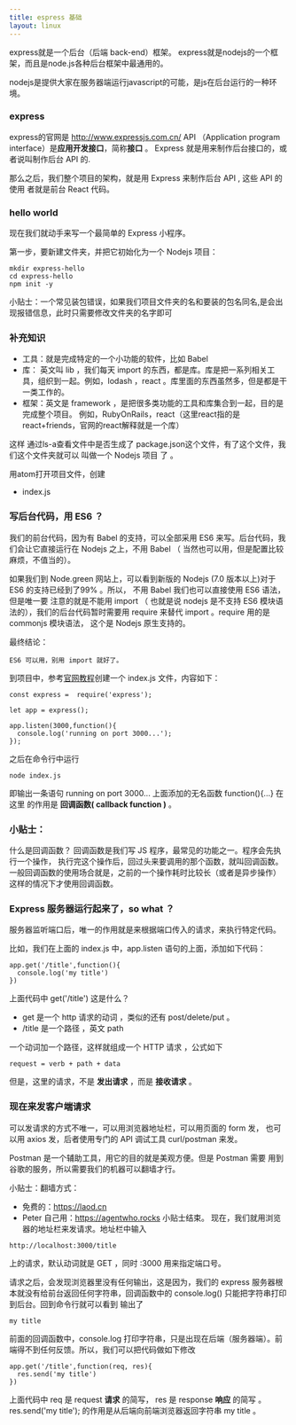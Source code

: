 ```yaml
---
title: espress 基础
layout: linux
---
```


express就是一个后台（后端 back-end）框架。
express就是nodejs的一个框架，而且是node.js各种后台框架中最通用的。

nodejs是提供大家在服务器端运行javascript的可能，是js在后台运行的一种环境。

### express
express的官网是 http://www.expressjs.com.cn/
API （Application program interface）是**应用开发接口**，简称**接口** 。
Express 就是用来制作后台接口的，或者说叫制作后台 API 的.

那么之后，我们整个项目的架构，就是用 Express 来制作后台 API , 这些 API 的使用 者就是前台 React 代码。

### hello world
现在我们就动手来写一个最简单的 Express 小程序。

第一步，要新建文件夹，并把它初始化为一个 Nodejs 项目：
```
mkdir express-hello
cd express-hello
npm init -y
```
小贴士：一个常见装包错误，如果我们项目文件夹的名和要装的包名同名,是会出现报错信息，此时只需要修改文件夹的名字即可


### 补充知识

- 工具：就是完成特定的一个小功能的软件，比如 Babel
- 库： 英文叫 lib ，我们每天 import 的东西，都是库。库是把一系列相关工具，组织到一起。例如，lodash ，react 。库里面的东西虽然多，但是都是干一类工作的。
- 框架：英文是 framework ，是把很多类功能的工具和库集合到一起，目的是完成整个项目。 例如，RubyOnRails，react（这里react指的是react+friends，官网的react解释就是一个库）


这样 通过ls-a查看文件中是否生成了 package.json这个文件，有了这个文件，我们这个文件夹就可以 叫做一个 Nodejs 项目 了 。

用atom打开项目文件，创建
- index.js

### 写后台代码，用 ES6 ？

我们的前台代码，因为有 Babel 的支持，可以全部采用 ES6 来写。后台代码，我们会让它直接运行在 Nodejs 之上，不用 Babel （ 当然也可以用，但是配置比较麻烦，不值当的）。

如果我们到 Node.green 网站上，可以看到新版的 Nodejs (7.0 版本以上)对于 ES6 的支持已经到了99% 。所以， 不用 Babel 我们也可以直接使用 ES6 语法，但是唯一要 注意的就是不能用 import （ 也就是说 nodejs 是不支持 ES6 模块语法的），我们的后台代码暂时需要用 require 来替代 import 。require 用的是 commonjs 模块语法， 这个是 Nodejs 原生支持的。

最终结论：

```
ES6 可以用，别用 import 就好了。
```

到项目中，参考[官网教程](http://www.expressjs.com.cn/starter/hello-world.html)创建一个 index.js 文件，内容如下：

```
const express =  require('express');

let app = express();

app.listen(3000,function(){
  console.log('running on port 3000...');
});
```
之后在命令行中运行

```
node index.js
```

即输出一条语句  running on port 3000...
上面添加的无名函数 function(){...} 在这里 的作用是 **回调函数( callback function )** 。

### 小贴士：
什么是回调函数？ 回调函数是我们写 JS 程序，最常见的功能之一。程序会先执行一个操作， 执行完这个操作后，回过头来要调用的那个函数，就叫回调函数。
一般回调函数的使用场合就是，之前的一个操作耗时比较长（或者是异步操作） 这样的情况下才使用回调函数。

### Express 服务器运行起来了，so what ？
服务器监听端口后，唯一的作用就是来根据端口传入的请求，来执行特定代码。

比如，我们在上面的 index.js 中，app.listen 语句的上面，添加如下代码：

```
app.get('/title',function(){
  console.log('my title')
})
```
上面代码中 get('/title') 这是什么？
- get 是一个 http 请求的动词 ，类似的还有 post/delete/put 。
- /title 是一个路径 ，英文 path

一个动词加一个路径，这样就组成一个 HTTP 请求 ，公式如下
```
request = verb + path + data
```

但是，这里的请求，不是 **发出请求** ，而是 **接收请求** 。

### 现在来发客户端请求

可以发请求的方式不唯一，可以用浏览器地址栏，可以用页面的 form 发， 也可以用 axios 发，后者使用专门的 API 调试工具 curl/postman 来发。

Postman 是一个辅助工具，用它的目的就是美观方便。但是 Postman 需要 用到谷歌的服务，所以需要我们的机器可以翻墙才行。

小贴士：翻墙方式：

- 免费的：https://laod.cn
- Peter 自己用：https://agentwho.rocks 小贴士结束。
现在，我们就用浏览器的地址栏来发请求。地址栏中输入
```
http://localhost:3000/title
```

上的请求，默认动词就是 GET ，同时 :3000 用来指定端口号。

请求之后，会发现浏览器里没有任何输出，这是因为，我们的 express 服务器根本就没有给前台返回任何字符串，回调函数中的 console.log() 只能把字符串打印到后台。回到命令行就可以看到 输出了
```
my title
```

前面的回调函数中，console.log 打印字符串，只是出现在后端（服务器端）。前端得不到任何反馈。所以，我们可以把代码做如下修改
```
app.get('/title',function(req, res){
  res.send('my title')
})

```
上面代码中 req 是 request **请求** 的简写， res 是 response **响应** 的简写 。
res.send('my title'); 的作用是从后端向前端浏览器返回字符串 my title 。
